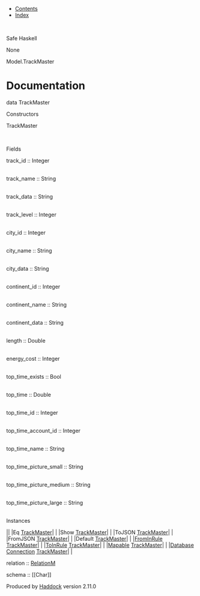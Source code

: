 -   [Contents](index.html)
-   [Index](doc-index.html)

 

Safe Haskell

None

Model.TrackMaster

Documentation
=============

data TrackMaster

Constructors

TrackMaster

 

Fields

track\_id :: Integer  
 

track\_name :: String  
 

track\_data :: String  
 

track\_level :: Integer  
 

city\_id :: Integer  
 

city\_name :: String  
 

city\_data :: String  
 

continent\_id :: Integer  
 

continent\_name :: String  
 

continent\_data :: String  
 

length :: Double  
 

energy\_cost :: Integer  
 

top\_time\_exists :: Bool  
 

top\_time :: Double  
 

top\_time\_id :: Integer  
 

top\_time\_account\_id :: Integer  
 

top\_time\_name :: String  
 

top\_time\_picture\_small :: String  
 

top\_time\_picture\_medium :: String  
 

top\_time\_picture\_large :: String  
 

Instances

||
|Eq [TrackMaster](Model-TrackMaster.html#t:TrackMaster)| |
|Show [TrackMaster](Model-TrackMaster.html#t:TrackMaster)| |
|ToJSON [TrackMaster](Model-TrackMaster.html#t:TrackMaster)| |
|FromJSON [TrackMaster](Model-TrackMaster.html#t:TrackMaster)| |
|Default [TrackMaster](Model-TrackMaster.html#t:TrackMaster)| |
|[FromInRule](Data-InRules.html#t:FromInRule) [TrackMaster](Model-TrackMaster.html#t:TrackMaster)| |
|[ToInRule](Data-InRules.html#t:ToInRule) [TrackMaster](Model-TrackMaster.html#t:TrackMaster)| |
|[Mapable](Model-General.html#t:Mapable) [TrackMaster](Model-TrackMaster.html#t:TrackMaster)| |
|[Database](Model-General.html#t:Database) [Connection](Data-SqlTransaction.html#t:Connection) [TrackMaster](Model-TrackMaster.html#t:TrackMaster)| |

relation :: [RelationM](Data-Relation.html#t:RelationM)

schema :: [[Char]]

Produced by [Haddock](http://www.haskell.org/haddock/) version 2.11.0
